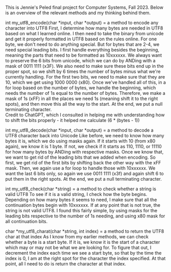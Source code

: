 This is Jennie's Peled final project for Computer Systems, Fall 2023. Below is an overview of the relevant methods and my thinking behind them.

int my_utf8_encode(char *input, char *output) = a method to encode any character into UTF8
First, I determine how many bytes are needed in UTF8 based on what I learned online. I then need to take the binary from unicode and get it properly formatted in UTF8 based on the rules online.
For one byte, we don't need to do anything special. But for bytes that are 2-4, we need special leading bits. I first handle everything besides the beginning, meaning the parts that need to be formatted as 10xxxxxx. 
We always want to preserve the 6 bits from unicode, which we can do by ANDing with a mask of 0011 1111 (x3F). We also need to make sure these bits end up in the proper spot, so we shift by 6 times the number of bytes minus what we're currently handling.
For the first two bits, we need to make sure that they are 10, which we get using 1000 0000 (x80). 
Once we've handled all of this, in a for loop based on the number of bytes, we handle the beginning, which needs the number of 1s equal to the number of bytes.
Therefore, we make a mask of 1s (xFF) in all the places we need 1s (meaning shift it to the right spots), and then move this all the way to the start.
At the end, we put a null terminating character.  
Credit to ChatGPT, which I consulted in helping me with understanding how to shift the bits properly - it helped me calculate (6 * (bytes - 1))

int my_utf8_decode(char *input, char *output) = a method to decode a UTF8 character back into Unicode
Like before, we need to know how many bytes it is, which we do using masks again. If it starts with 10 (from x80 again), we know it is 1 byte. If not, we check if it starts as 110, 1110, or 11110 for how many bytes by ANDing with respective masks.
Once we know that, we want to get rid of the leading bits that we added when encoding. So first, we get rid of the first bits by shifting back the other way with the xFF mask. 
Then, we again use a for loop to handle those with 10xxxxxx. We want the last 6 bits only, so again we use 0011 1111 (x3f) and again shift 6 to put them in the right spots.
At the end, we put a null terminating character. 

int my_utf8_check(char *string) = a method to check whether a string is valid UTF8
To see if it is a valid string, I check how the byte begins. Depending on how many bytes it seems to need, I make sure that all the continuation bytes begin with 10xxxxxx. If at any point that is not true, the string is not valid UTF8.
I found this fairly simple, by using masks for the leading bits respective to the number of 1s needing, and using x80 mask for all continuation bits. 

char *my_utf8_charat(char *string, int index) = a method to return the UTF8 char at that index
As I know from my earlier methods, we can check whether a byte is a start byte. If it is, we know it is the start of a character which may or may not be what we are looking for.
To figure that out, I decrement the index each time we see a start byte, so that by the time the index is 0, I am at the right spot for the character the index specified.
At that point, all I need to do is return the character at that index. 